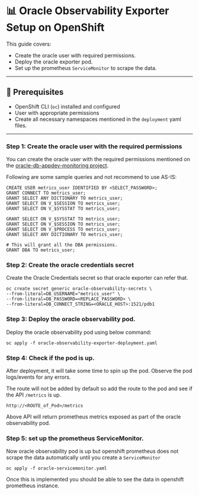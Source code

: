# 📊 Oracle Observability Exporter Setup on OpenShift

This guide covers:

- Create the oracle user with required permissions.
- Deploy the oracle exporter pod.
- Set up the prometheus `ServiceMonitor` to scrape the data.

---
## 🧱 Prerequisites

- OpenShift CLI (`oc`) installed and configured
- User with appropriate permissions
- Create all necessary namespaces mentioned in the `deployment` yaml files.

---
### Step 1: Create the oracle user with the required permissions
You can create the oracle user with the required permissions mentioned on the [oracle-db-appdev-monitoring project](https://github.com/oracle/oracle-db-appdev-monitoring?tab=readme-ov-file#database-permissions-required).

Following are some sample queries and not recommend to use AS-IS:

```shell
CREATE USER metrics_user IDENTIFIED BY <SELECT_PASSWORD>;
GRANT CONNECT TO metrics_user;
GRANT SELECT ANY DICTIONARY TO metrics_user;
GRANT SELECT ON V_$SESSION TO metrics_user;
GRANT SELECT ON V_$SYSSTAT TO metrics_user;

GRANT SELECT ON V_$SYSSTAT TO metrics_user;
GRANT SELECT ON V_$SESSION TO metrics_user;
GRANT SELECT ON V_$PROCESS TO metrics_user;
GRANT SELECT ANY DICTIONARY TO metrics_user;

# This will grant all the DBA permissions.
GRANT DBA TO metrics_user;
```
### Step 2: Create the oracle credentials secret
Create the Oracle Credentials secret so that oracle exporter can refer that.

```shell
oc create secret generic oracle-observability-secrets \
--from-literal=DB_USERNAME="metrics_user" \
--from-literal=DB_PASSWORD=<REPLACE_PASSWORD> \
--from-literal=DB_CONNECT_STRING=<ORACLE_HOST>:1521/pdb1
```

### Step 3: Deploy the oracle observability pod.

Deploy the oracle observability pod using below command:

```shell
oc apply -f oracle-observability-exporter-deployment.yaml
```

### Step 4: Check if the pod is up.
After deployment, it will take some time to spin up the pod. Observe the pod logs/events for any errors.

The route will not be added by default so add the route to the pod and see if the API `/metrics` is up.

```
http://<ROUTE_of_Pod>/metrics
```
Above API will return prometheus metrics exposed as part of the oracle observability pod.  

### Step 5: set up the prometheus ServiceMonitor.
Now oracle observability pod is up but openshift prometheus does not scrape the data automatically until you create a `ServiceMonitor`

```shell
oc apply -f oracle-servicemonitor.yaml
```

Once this is implemented you should be able to see the   data in openshift prometheus instance.